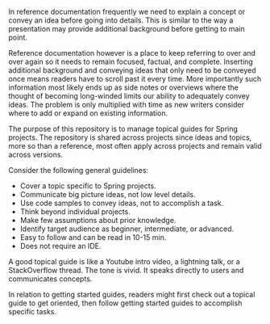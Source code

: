 
In reference documentation frequently we need to explain a concept or
convey an idea before going into details. This is similar to the way
a presentation may provide additional background before getting to
main point.

Reference documentation however is a place to keep referring to over
and over again so it needs to remain focused, factual, and complete.
Inserting additional background and conveying ideas that only need to
be conveyed once means readers have to scroll past it every time.
More importantly such information most likely ends up as side notes
or overviews where the thought of becoming long-winded limits our
ability to adequately convey ideas. The problem is only multiplied
with time as new writers consider where to add or expand on existing
information.

The purpose of this repository is to manage topical guides for Spring
projects. The repository is shared across projects since ideas and
topics, more so than a reference, most often apply across projects
and remain valid across versions.

Consider the following general guidelines:

* Cover a topic specific to Spring projects.
* Communicate big picture ideas, not low level details.
* Use code samples to convey ideas, not to accomplish a task.
* Think beyond individual projects.
* Make few assumptions about prior knowledge.
* Identify target audience as beginner, intermediate, or advanced.
* Easy to follow and can be read in 10-15 min.
* Does not require an IDE.

A good topical guide is like a Youtube intro video, a lightning talk,
or a StackOverflow thread. The tone is vivid. It speaks directly to
users and communicates concepts. 

In relation to getting started guides, readers might first check out
a topical guide to get oriented, then follow getting started guides
to accomplish specific tasks.

